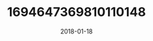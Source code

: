 ---
title: "1694647369810110148"
cover: "2018-01-18 12.08.50 1694647369810110148_46248401"
photo: "2018-01-18 12.08.50 1694647369810110148_46248401"
date: "2018-01-18"
type: "photo"
---